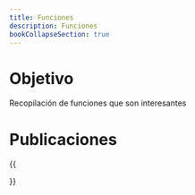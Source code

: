 ```yaml
---
title: Funciones
description: Funciones
bookCollapseSection: true
---
```


# Objetivo

Recopilación de funciones que son interesantes 

# Publicaciones

{{<section>}}
